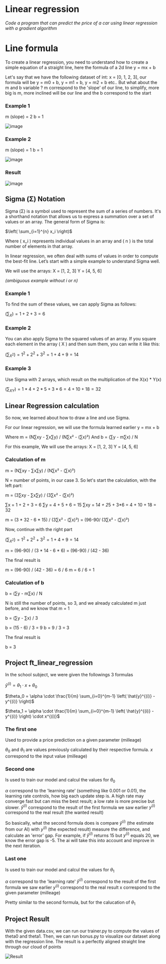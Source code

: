 # Linear regression

_Code a program that can predict the price of a car using linear regression with a gradient algorithm_

# Line formula

To create a linear regression, you need to understand how to create a simple equation of a straight line, here the formula of a 2d line
y = mx + b

Let's say that we have the following dataset of int: x = [0, 1, 2, 3], our formula will be y = m0 + b, y = m1 + b, y = m2 + b etc..
But what about the m and b variable ? m correspond to the 'slope' of our line, to simplify, more big is m, more inclined will be our line and the b correspond to the start 
### Example 1 

m (slope) = 2
b = 1

![image](public/example1.png)


### Example 2

m (slope) = 1
b = 1

![image](public/example2.png)

### Result

![image](public/example3.png)

## Sigma (Σ) Notation

Sigma (Σ) is a symbol used to represent the sum of a series of numbers. It's a shorthand notation that allows us to express a summation over a set of values or an array. The general form of Sigma is:

$\left( \sum_{i=1}^{n} x_i \right)$

Where \( x_i \) represents individual values in an array and \( n \) is the total number of elements in that array.

In linear regression, we often deal with sums of values in order to compute the best-fit line. Let’s start with a simple example to understand Sigma well.

We will use the arrays:
X = [1, 2, 3]
Y = [4, 5, 6]

_(ambiguous example without i or n)_

### Example 1

To find the sum of these values, we can apply Sigma as follows:

$\left( \sum_{X} \right) = 1 + 2 + 3 = 6$

### Example 2

You can also apply Sigma to the squared values of an array. If you square each element in the array \( X \) and then sum them, you can write it like this:

$\left( \sum_{X^2} \right) = 1^2 + 2^2 + 3^2 = 1 + 4 + 9 = 14$

### Example 3

Use Sigma with 2 arrays, which result on the multiplication of the X(x) * Y(x)

$\left( \sum_{XY} \right) = 1 * 4 + 2 * 5 + 3 * 6 = 4 + 10 + 18 = 32$

## Linear Regression calculation

So now, we learned about how to draw a line and use Sigma.

For our linear regression, we will use the formula learned earlier 
y = mx + b

Where 
m = (N∑xy - ∑x∑y) / (N∑x² - (∑x)²)
And
b = (∑y - m∑x) / N

For this example, We will use the arrays:
X = [1, 2, 3]
Y = [4, 5, 6]

### Calculation of m

m = (N∑xy - ∑x∑y) / (N∑x² - (∑x)²)

N = number of points, in our case 3.
So let's start the calculation, with the left part:

m = (3∑xy - ∑x∑y) / (3∑x² - (∑x)²)

∑x = 1 + 2 + 3 = 6
∑y = 4 + 5 + 6 = 15
∑xy = 1*4 + 2*5 + 3*6 = 4 + 10 + 18 = 32

m = (3 * 32 - 6 * 15) / (3∑x² - (∑x)²) = (96-90/ (3∑x² - (∑x)²)

Now, continue with the right part

$\left( \sum_{X^2} \right) = 1^2 + 2^2 + 3^2 = 1 + 4 + 9 = 14$

m = (96-90) / (3 * 14 - 6 * 6) = (96-90) / (42 - 36)

The final result is

m = (96-90) / (42 - 36) = 6 / 6
m = 6 / 6 = 1

### Calculation of b

b = (∑y - m∑x) / N

N is still the number of points, so 3, and we already calculated m just before, and we know that m = 1

b = (∑y - ∑x) / 3

b = (15 - 6) / 3 = 9
b = 9 / 3 = 3

The final result is

b = 3

## Project ft_linear_regression

In the school subject, we were given the followings 3 formulas

$\hat{y}^{(i)} = \theta_1 \cdot x + \theta_0$

$\theta_0 = \alpha \cdot \frac{1}{m} \sum_{i=0}^{m-1} \left( \hat{y}^{(i)} - y^{(i)} \right)$

$\theta_1 = \alpha \cdot \frac{1}{m} \sum_{i=0}^{m-1} \left( \hat{y}^{(i)} - y^{(i)} \right) \cdot x^{(i)}$

### The first one
Used to provide a price prediction on a given parameter (milleage)

$\theta_0$ and $\theta_1$ are values previously calculated by their respective formula.
$x$ correspond to the input value (milleage)

### Second one
Is used to train our model and calcul the values for $\theta_0$

$\alpha$ correspond to the 'learning rate' (something like 0.001 or 0.01), the learning rate controls, how big each update step is. A high rate may converge fast but can miss the best result; a low rate is more precise but slower.
$\hat{y}^{(i)}$ correspond to the result of the first formula we saw earlier
$y^{(i)}$ correspond to the real result (the wanted result)

So basically, what the second formula does is compare $\hat{y}^{(i)}$ (the estimate from our AI) with $y^{(i)}$ (the expected result) measure the difference, and calculate an 'error' gap. For example, if $\hat{y}^{(i)}$ returns 15 but $y^{(i)}$ equals 20, we know the error gap is -5. The ai will take this into account and improve in the next iteration.

### Last one
Is used to train our model and calcul the values for $\theta_1$

$\alpha$ correspond to the 'learning rate'
$\hat{y}^{(i)}$ correspond to the result of the first formula we saw earlier
$y^{(i)}$ correspond to the real result
x correspond to the given parameter (milleage)

Pretty similar to the second formula, but for the calucation of $\theta_1$

## Project Result

With the given data.csv, we can run our trainer.py to compute the values of theta0 and theta1. Then, we can run bonus.py to visualize
our dataset along with the regression line. The result is a perfectly aligned straight line through our cloud of points

![Result](public/result.png)
